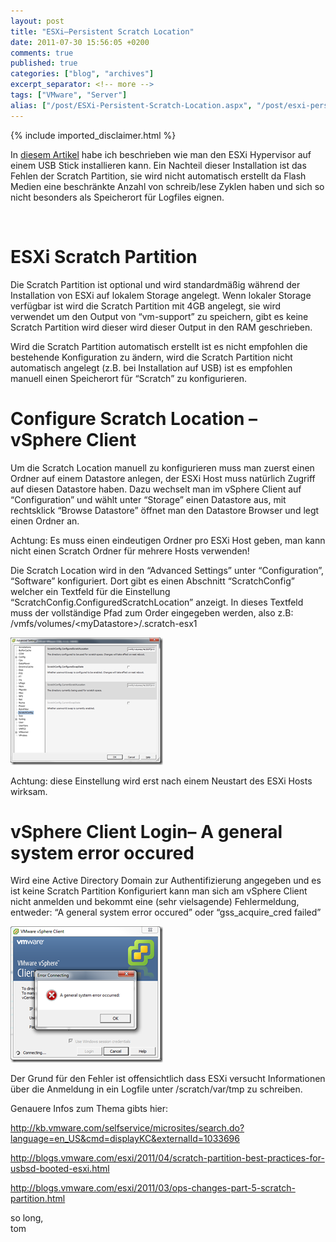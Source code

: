 ```yaml
---
layout: post
title: "ESXi–Persistent Scratch Location"
date: 2011-07-30 15:56:05 +0200
comments: true
published: true
categories: ["blog", "archives"]
excerpt_separator: <!-- more -->
tags: ["VMware", "Server"]
alias: ["/post/ESXi-Persistent-Scratch-Location.aspx", "/post/esxi-persistent-scratch-location.aspx"]
---
```

<!-- more -->
{% include imported_disclaimer.html %}
<p>In <a href="/post/Create-VMWare-ESXi-Flash-Drive.aspx" target="_blank">diesem Artikel</a> habe ich beschrieben wie man den ESXi Hypervisor auf einem USB Stick installieren kann. Ein Nachteil dieser Installation ist das Fehlen der Scratch Partition, sie wird nicht automatisch erstellt da Flash Medien eine beschränkte Anzahl von schreib/lese Zyklen haben und sich so nicht besonders als Speicherort für Logfiles eignen.</p>  <p>&#160;</p>  <h1>ESXi Scratch Partition</h1>  <p>Die Scratch Partition ist optional und wird standardmäßig während der Installation von ESXi auf lokalem Storage angelegt. Wenn lokaler Storage verfügbar ist wird die Scratch Partition mit 4GB angelegt, sie wird verwendet um den Output von “vm-support” zu speichern, gibt es keine Scratch Partition wird dieser wird dieser Output in den RAM geschrieben.</p>  <p>Wird die Scratch Partition automatisch erstellt ist es nicht empfohlen die bestehende Konfiguration zu ändern, wird die Scratch Partition nicht automatisch angelegt (z.B. bei Installation auf USB) ist es empfohlen manuell einen Speicherort für “Scratch” zu konfigurieren.</p>  <h1>Configure Scratch Location – vSphere Client</h1>  <p>Um die Scratch Location manuell zu konfigurieren muss man zuerst einen Ordner auf einem Datastore anlegen, der ESXi Host muss natürlich Zugriff auf diesen Datastore haben. Dazu wechselt man im vSphere Client auf “Configuration” und wählt unter “Storage” einen Datastore aus, mit rechtsklick “Browse Datastore” öffnet man den Datastore Browser und legt einen Ordner an. </p>  <p>Achtung: Es muss einen eindeutigen Ordner pro ESXi Host geben, man kann nicht einen Scratch Ordner für mehrere Hosts verwenden!</p>  <p>Die Scratch Location wird in den “Advanced Settings” unter “Configuration”, “Software” konfiguriert. Dort gibt es einen Abschnitt “ScratchConfig” welcher ein Textfeld für die Einstellung “ScratchConfig.ConfiguredScratchLocation” anzeigt. In dieses Textfeld muss der vollständige Pfad zum Order eingegeben werden, also z.B: /vmfs/volumes/&lt;myDatastore&gt;/.scratch-esx1</p>  <p><a href="/assets/image_338.png"><img style="background-image: none; border-right-width: 0px; margin: 0px; padding-left: 0px; padding-right: 0px; display: inline; border-top-width: 0px; border-bottom-width: 0px; border-left-width: 0px; padding-top: 0px" title="image" border="0" alt="image" src="/assets/image_thumb_336.png" width="244" height="204" /></a></p>  <p>Achtung: diese Einstellung wird erst nach einem Neustart des ESXi Hosts wirksam.</p>  <h1>vSphere Client Login– A general system error occured</h1>  <p>Wird eine Active Directory Domain zur Authentifizierung angegeben und es ist keine Scratch Partition Konfiguriert kann man sich am vSphere Client nicht anmelden und bekommt eine (sehr vielsagende) Fehlermeldung, entweder: “A general system error occured” oder “gss_acquire_cred failed”</p>  <p><a href="/assets/image_339.png"><img style="background-image: none; border-right-width: 0px; margin: 0px; padding-left: 0px; padding-right: 0px; display: inline; border-top-width: 0px; border-bottom-width: 0px; border-left-width: 0px; padding-top: 0px" title="image" border="0" alt="image" src="/assets/image_thumb_337.png" width="244" height="218" /></a></p>  <p>Der Grund für den Fehler ist offensichtlich dass ESXi versucht Informationen über die Anmeldung in ein Logfile unter /scratch/var/tmp zu schreiben.</p>  <p>Genauere Infos zum Thema gibts hier:</p>  <p><a title="http://kb.vmware.com/selfservice/microsites/search.do?language=en_US&amp;cmd=displayKC&amp;externalId=1033696" href="http://kb.vmware.com/selfservice/microsites/search.do?language=en_US&amp;cmd=displayKC&amp;externalId=1033696">http://kb.vmware.com/selfservice/microsites/search.do?language=en_US&amp;cmd=displayKC&amp;externalId=1033696</a></p>  <p><a title="http://blogs.vmware.com/esxi/2011/04/scratch-partition-best-practices-for-usbsd-booted-esxi.html" href="http://blogs.vmware.com/esxi/2011/04/scratch-partition-best-practices-for-usbsd-booted-esxi.html">http://blogs.vmware.com/esxi/2011/04/scratch-partition-best-practices-for-usbsd-booted-esxi.html</a></p>  <p><a title="http://blogs.vmware.com/esxi/2011/03/ops-changes-part-5-scratch-partition.html" href="http://blogs.vmware.com/esxi/2011/03/ops-changes-part-5-scratch-partition.html">http://blogs.vmware.com/esxi/2011/03/ops-changes-part-5-scratch-partition.html</a></p>  <p>so long,   <br />tom</p>
